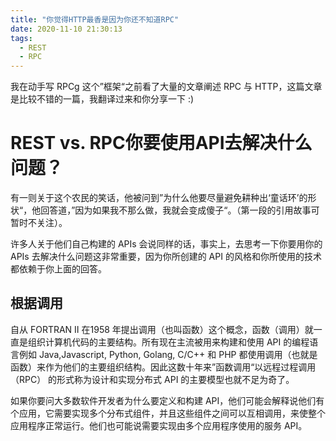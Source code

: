 ```yaml
---
title: "你觉得HTTP最香是因为你还不知道RPC"
date: 2020-11-10 21:30:13
tags:
  - REST
  - RPC
---
```


我在动手写 RPCg 这个”框架“之前看了大量的文章阐述 RPC 与 HTTP，这篇文章是比较不错的一篇，我翻译过来和你分享一下 :)

# REST vs. RPC你要使用API去解决什么问题？

有一则关于这个农民的笑话，他被问到”为什么他要尽量避免耕种出‘童话环’的形状“，他回答道，”因为如果我不那么做，我就会变成傻子“。（第一段的引用故事可暂时不关注）。

许多人关于他们自己构建的 APIs 会说同样的话，事实上，去思考一下你要用你的 APIs 去解决什么问题这非常重要，因为你所创建的 API 的风格和你所使用的技术都依赖于你上面的回答。

## 根据调用

自从 FORTRAN Ⅱ 在1958 年提出调用（也叫函数）这个概念，函数（调用）就一直是组织计算机代码的主要结构。所有现在主流被用来构建和使用 API 的编程语言例如 Java,Javascript, Python, Golang, C/C++ 和 PHP 都使用调用（也就是函数）来作为他们的主要组织结构。因此这数十年来”函数调用“以远程过程调用（RPC） 的形式称为设计和实现分布式 API 的主要模型也就不足为奇了。

如果你要问大多数软件开发者为什么要定义和构建 API，他们可能会解释说他们有个应用，它需要实现多个分布式组件，并且这些组件之间可以互相调用，来使整个应用程序正常运行。他们也可能说需要实现由多个应用程序使用的服务 API。